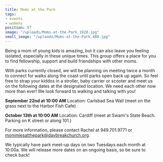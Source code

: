 ```yaml
---
title: Moms at the Park
tags:
- events
- womens
position: 97
image: "/uploads/Moms-at-the-Park_1920.jpg"
small_image: "/uploads/Moms-at-the-Park_480.jpg"
---
```


Being a mom of young kids is amazing, but it can also leave you feeling isolated, especially in these unique times. This group offers a place for you to find fellowship, support and build friendships with other moms. 

With parks currently closed, we will be planning on meeting twice a month to connect for walks along the coast until parks open back up again. So feel free to strap your kiddos in a stroller, baby carrier or scooter and meet us on the following dates at the designated location. We need each other now more than ever! We look forward to walking and talking with you! 

**September 22nd at 10:00 AM**
Location: Carlsbad Sea Wall (meet on the grass next to the Harbor Fish Cafe) 

**October 13th at 10:00 AM**
Location: Cardiff (meet at Swami's State Beach. Parking on K street or along 101.)

For more information, please contact Rachel at 949.701.9771 
or mommiesatthepark@daybreakchurch.org.
 
We typically have park meet-up days on two Tuesdays each month at 10:00a.  We will release more dates on an ongoing basis, so be sure to check back!
